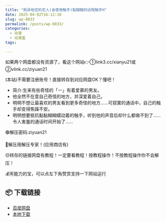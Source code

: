 ```yaml
---
title: "和异地恋的恋人(会使用触手)黏糊糊的远程触手H"
date: 2025-04-02T16:12:10
slug: wp-8833
permalink: /posts/wp-8833/
categories:
  - 动漫
  - 动漫盖
tags:

---
```


如果两个网盘都没有资源了，看这个网站👉①link3.cc/xianyu21或②vlink.cc/ziyuan21

(本站)不需要注册账号！直接转存到对应网盘OK？懂吧！

*   简介:生来有些奇怪的「一」有着爱慕的男友。
*   他全然不在意自己奇怪的地方，并深爱着自己。
*   明明不想让最喜欢的男友看到更多奇怪的地方……可寂寞的通话中，自己的触手却变得焦躁不安。
*   明明想要抵抗黏黏糊糊蠕动着的触手，听到他的声音后却什么都做不到了……令人害羞的通话时间开始了……

🟢解压密码:ziyuan21

🔵解压用解压专家！(应用商店有)

🟡转存的链接网盘有教程！一定要看教程！按教程操作！不按教程操作你不会解压！

💰🈶能力的宝，可以点左下角赞赏支持一下网站运行

## 📦 下载链接
- [百度网盘](https://blziyuan21.com/pay-download/8833?key=ba58a83e4b&down_id=0)
- [本地下载](https://blziyuan21.com/pay-download/8833?key=ba58a83e4b&down_id=1)

